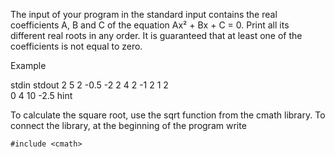 The input of your program in the standard input contains the real coefficients A, B and C of the equation Ax² + Bx + C = 0. Print all its different real roots in any order. It is guaranteed that at least one of the coefficients is not equal to zero.

Example

stdin           stdout
2 5 2           -0.5 -2
2 4 2               -1
2 1 2               
0 4 10          -2.5
hint

To calculate the square root, use the sqrt function from the cmath library. To connect the library, at the beginning of the program write

```
#include <cmath>
```
